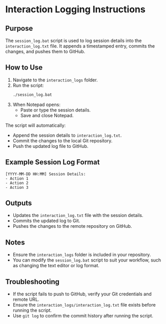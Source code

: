 # Interaction Logging Instructions

## Purpose
The `session_log.bat` script is used to log session details into the `interaction_log.txt` file.
It appends a timestamped entry, commits the changes, and pushes them to GitHub.

## How to Use
1. Navigate to the `interaction_logs` folder.
2. Run the script:
   ```bash
   ./session_log.bat
   ```
3. When Notepad opens:
   - Paste or type the session details.
   - Save and close Notepad.

The script will automatically:
- Append the session details to `interaction_log.txt`.
- Commit the changes to the local Git repository.
- Push the updated log file to GitHub.

## Example Session Log Format
```text
[YYYY-MM-DD HH:MM] Session Details:
- Action 1
- Action 2
- Action 3
```

## Outputs
- Updates the `interaction_log.txt` file with the session details.
- Commits the updated log to Git.
- Pushes the changes to the remote repository on GitHub.

## Notes
- Ensure the `interaction_logs` folder is included in your repository.
- You can modify the `session_log.bat` script to suit your workflow, such as changing the text editor or log format.

## Troubleshooting
- If the script fails to push to GitHub, verify your Git credentials and remote URL.
- Ensure the `interaction_logs/interaction_log.txt` file exists before running the script.
- Use `git log` to confirm the commit history after running the script.

